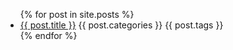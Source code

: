 <ul>
  {% for post in site.posts %}
    <li>
      <a href="{{ post.url }}">{{ post.title }}</a> {{ post.categories }} {{ post.tags }}
    </li>
  {% endfor %}
</ul>
